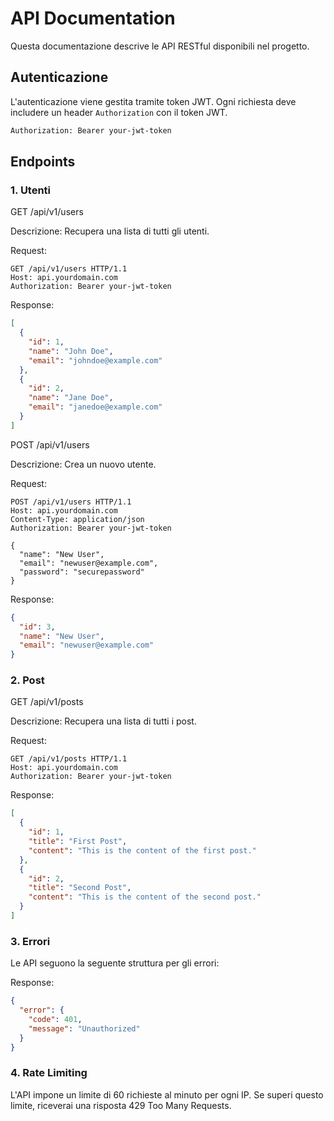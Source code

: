 # API Documentation

Questa documentazione descrive le API RESTful disponibili nel progetto.

## Autenticazione

L'autenticazione viene gestita tramite token JWT. Ogni richiesta deve includere un header `Authorization` con il token JWT.

```bash
Authorization: Bearer your-jwt-token
```

## Endpoints

### 1. Utenti

GET /api/v1/users

Descrizione: Recupera una lista di tutti gli utenti.

Request:

```http
GET /api/v1/users HTTP/1.1
Host: api.yourdomain.com
Authorization: Bearer your-jwt-token
```

Response:

```json
[
  {
    "id": 1,
    "name": "John Doe",
    "email": "johndoe@example.com"
  },
  {
    "id": 2,
    "name": "Jane Doe",
    "email": "janedoe@example.com"
  }
]
```

POST /api/v1/users

Descrizione: Crea un nuovo utente.

Request:

```http
POST /api/v1/users HTTP/1.1
Host: api.yourdomain.com
Content-Type: application/json
Authorization: Bearer your-jwt-token

{
  "name": "New User",
  "email": "newuser@example.com",
  "password": "securepassword"
}
```

Response:

```json
{
  "id": 3,
  "name": "New User",
  "email": "newuser@example.com"
}
```

### 2. Post

GET /api/v1/posts

Descrizione: Recupera una lista di tutti i post.

Request:

```http
GET /api/v1/posts HTTP/1.1
Host: api.yourdomain.com
Authorization: Bearer your-jwt-token
```

Response:

```json
[
  {
    "id": 1,
    "title": "First Post",
    "content": "This is the content of the first post."
  },
  {
    "id": 2,
    "title": "Second Post",
    "content": "This is the content of the second post."
  }
]
```

### 3. Errori

Le API seguono la seguente struttura per gli errori:

Response:

```json
{
  "error": {
    "code": 401,
    "message": "Unauthorized"
  }
}
```

### 4. Rate Limiting

L'API impone un limite di 60 richieste al minuto per ogni IP. Se superi questo limite, riceverai una risposta 429 Too Many Requests.
